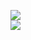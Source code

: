 [![](https://img.shields.io/badge/Made%20With-Github%20Spray-lightgrey.svg?style=for-the-badge&logo=github)](https://github.com/Annihil/github-spray#27947)  
[![](https://i.imgur.com/2DrTn0Z.gif)](https://github.com/Annihil/github-spray)